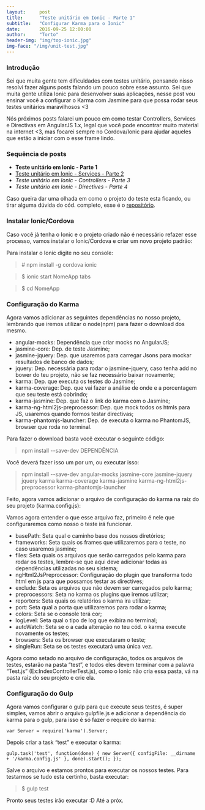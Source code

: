 ```yaml
---
layout:     post
title:      "Teste unitário em Ionic - Parte 1"
subtitle:   "Configurar Karma para o Ionic"
date:       2016-09-25 12:00:00
author:     "Torto"
header-img: "img/top-ionic.jpg"
img-face: "/img/unit-test.jpg"
---
```

### Introdução

Sei que muita gente tem dificuldades com testes unitário, pensando nisso resolvi fazer alguns posts falando um pouco sobre esse assunto. Sei que muita gente utiliza Ionic para desenvolver suas aplicações, nesse post vou ensinar você a configurar o Karma com Jasmine para que possa rodar seus testes unitários maravilhosos <3

Nós próximos posts falarei um pouco em como testar Controllers, Services e Directivas em AngularJS 1.x, legal que você pode encontrar muito material na internet <3, mas focarei sempre no Cordova/Ionic para ajudar aqueles que estão a iniciar com o esse frame lindo.

### Sequência de posts

- **Teste unitário em Ionic - Parte 1**
- [Teste unitário em Ionic - Services - Parte 2]({{site.url}}/2016/09/26/teste-unitario-ionic-parte2/)
- *Teste unitário em Ionic - Controllers - Parte 3*
- *Teste unitário em Ionic - Directives - Parte 4*

Caso queira dar uma olhada em como o projeto do teste esta ficando, ou tirar alguma dúvida do cód. completo, esse é o [repositório](https://github.com/torto/unit-test-ionic).

### Instalar Ionic/Cordova

Caso você já tenha o Ionic e o projeto criado não é necessário refazer esse processo, vamos instalar o Ionic/Cordova e criar um novo projeto padrão:

Para instalar o Ionic digite no seu console:

> \# npm install -g cordova ionic

> $ ionic start NomeApp tabs

> $ cd NomeApp

### Configuração do Karma

Agora vamos adicionar as seguintes dependências no nosso projeto, lembrando que iremos utilizar o node(npm) para fazer o download dos mesmo.

* angular-mocks: Dependência que criar mocks no AngularJS;
* jasmine-core: Dep. de teste Jasmine;
* jasmine-jquery: Dep. que usaremos para carregar Jsons para mockar resultados de banco de dados;
* jquery: Dep. necessária para rodar o jasmine-jquery, caso tenha add no bower do teu projeto, não se faz necessário baixar novamente;
* karma: Dep. que executa os testes do Jasmine;
* karma-coverage: Dep. que vai fazer a análise de onde e a porcentagem que seu teste está cobrindo;
* karma-jasmine: Dep. que faz o link do karma com o Jasmine;
* karma-ng-html2js-preprocessor: Dep. que mock todos os htmls para JS, usaremos quando formos testar directivas;
* karma-phantomjs-launcher: Dep. de executa o karma no PhantomJS, browser que roda no terminal.

Para fazer o download basta você executar o seguinte código:

> npm install --save-dev DEPENDÊNCIA

Você deverá fazer isso um por um, ou executar isso:

> npm install --save-dev  angular-mocks jasmine-core jasmine-jquery jquery karma karma-coverage karma-jasmine karma-ng-html2js-preprocessor karma-phantomjs-launcher

Feito, agora vamos adicionar o arquivo de configuração do karma na raíz do seu projeto (karma.config.js):

<script src="//pastebin.com/embed_js/N4RutJne"></script>

Vamos agora entender o que esse arquivo faz, primeiro é nele que configuraremos como nosso o teste irá funcionar.

* basePath:  Seta qual o caminho base dos nossos diretórios;
* frameworks: Seta quais os frames que utilizaremos para o teste, no caso usaremos jasmine;
* files: Seta quais os arquivos que serão carregados pelo karma para rodar os testes, lembre-se que aqui deve adicionar todas as dependências utilizadas no seu sistema;
* ngHtml2JsPreprocessor: Configuração do plugin que transforma todo html em js para que possamos testar as directives;
* exclude: Seta os arquivos que não devem ser carregados pelo karma;
* preprocessors: Seta no karma os plugins que iremos utilizar;
* reporters: Seta quais os relatórios o karma ira utilizar;
* port: Seta qual a porta que utilizaremos para rodar o karma;
* colors: Seta se o console terá cor;
* logLevel: Seta qual o tipo de log que exibira no terminal;
* autoWatch: Seta se o a cada alteração no teu cód. o karma execute novamente os testes;
* browsers: Seta os browser que executaram o teste;
* singleRun: Seta se os testes executará uma única vez.

Agora como setado no arquivo de configuração, todos os arquivos de testes, estarão na pasta “test”, e todos eles devem terminar com a palavra “Test.js” (Ex:IndexControllerTest.js), como o Ionic não cria essa pasta, vá na pasta raiz do seu projeto e crie ela.

### Configuração do Gulp

Agora vamos configurar o gulp para que execute seus testes, é super simples, vamos abrir o arquivo gulpfile.js e adicionar a dependência do karma para o gulp, para isso é só fazer o require do karma:

`var Server = require('karma').Server;`

Depois criar a task “test” e executar o karma:

`gulp.task('test', function(done) {
  new Server({
    configFile: __dirname + '/karma.config.js'
  }, done).start();
});`

Salve o arquivo e estamos prontos para executar os nossos testes. Para testarmos se tudo esta certinho, basta executar:

> $ gulp test

Pronto seus testes irão executar :D Até a próx.
